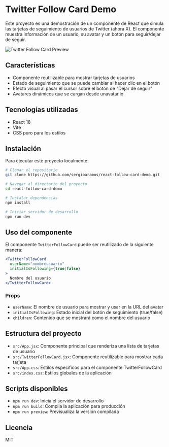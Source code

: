 # Twitter Follow Card Demo

Este proyecto es una demostración de un componente de React que simula las tarjetas de seguimiento de usuarios de Twitter (ahora X). El componente muestra información de un usuario, su avatar y un botón para seguir/dejar de seguir.

![Twitter Follow Card Preview](https://i.imgur.com/P6XERj2.png)

## Características

- Componente reutilizable para mostrar tarjetas de usuarios
- Estado de seguimiento que se puede cambiar al hacer clic en el botón
- Efecto visual al pasar el cursor sobre el botón de "Dejar de seguir"
- Avatares dinámicos que se cargan desde unavatar.io

## Tecnologías utilizadas

- React 18
- Vite
- CSS puro para los estilos

## Instalación

Para ejecutar este proyecto localmente:

```bash
# Clonar el repositorio
git clone https://github.com/sergioaramos/react-follow-card-demo.git

# Navegar al directorio del proyecto
cd react-follow-card-demo

# Instalar dependencias
npm install

# Iniciar servidor de desarrollo
npm run dev
```

## Uso del componente

El componente `TwitterFollowCard` puede ser reutilizado de la siguiente manera:

```jsx
<TwitterFollowCard 
  userName="nombreusuario" 
  initialIsFollowing={true|false}
>
  Nombre del usuario
</TwitterFollowCard>
```

### Props

- `userName`: El nombre de usuario para mostrar y usar en la URL del avatar
- `initialIsFollowing`: Estado inicial del botón de seguimiento (true/false)
- `children`: Contenido que se mostrará como el nombre del usuario

## Estructura del proyecto

- `src/App.jsx`: Componente principal que renderiza una lista de tarjetas de usuario
- `src/TwitterFollowCard.jsx`: Componente reutilizable para mostrar cada tarjeta
- `src/App.css`: Estilos específicos para el componente TwitterFollowCard
- `src/index.css`: Estilos globales de la aplicación

## Scripts disponibles

- `npm run dev`: Inicia el servidor de desarrollo
- `npm run build`: Compila la aplicación para producción
- `npm run preview`: Previsualiza la versión compilada

## Licencia

MIT
